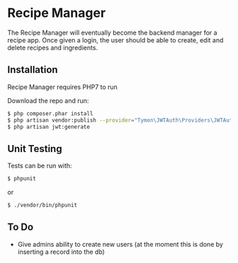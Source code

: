 # Recipe Manager

The Recipe Manager will eventually become the backend manager for a recipe app. Once given a login, the user should be able to create, edit and delete recipes and ingredients.

## Installation

Recipe Manager requires PHP7 to run

Download the repo and run:

```sh
$ php composer.phar install
$ php artisan vendor:publish --provider="Tymon\JWTAuth\Providers\JWTAuthServiceProvider"
$ php artisan jwt:generate
```

## Unit Testing

Tests can be run with:

```sh
$ phpunit
```

or

```sh
$ ./vendor/bin/phpunit
```

## To Do
- Give admins ability to create new users (at the moment this is done by inserting a record into the db)
